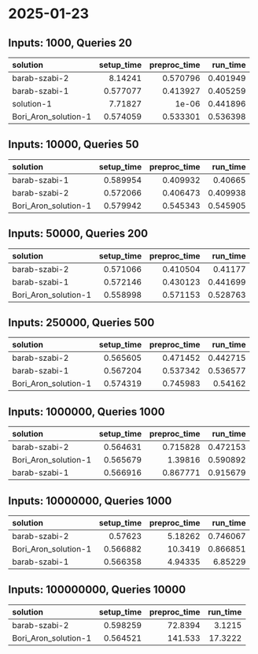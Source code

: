 # 2025-01-23

## Inputs: 1000, Queries 20

| solution             |   setup_time |   preproc_time |   run_time |
|:---------------------|-------------:|---------------:|-----------:|
| barab-szabi-2        |     8.14241  |       0.570796 |   0.401949 |
| barab-szabi-1        |     0.577077 |       0.413927 |   0.405259 |
| solution-1           |     7.71827  |       1e-06    |   0.441896 |
| Bori_Aron_solution-1 |     0.574059 |       0.533301 |   0.536398 |

## Inputs: 10000, Queries 50

| solution             |   setup_time |   preproc_time |   run_time |
|:---------------------|-------------:|---------------:|-----------:|
| barab-szabi-1        |     0.589954 |       0.409932 |   0.40665  |
| barab-szabi-2        |     0.572066 |       0.406473 |   0.409938 |
| Bori_Aron_solution-1 |     0.579942 |       0.545343 |   0.545905 |

## Inputs: 50000, Queries 200

| solution             |   setup_time |   preproc_time |   run_time |
|:---------------------|-------------:|---------------:|-----------:|
| barab-szabi-2        |     0.571066 |       0.410504 |   0.41177  |
| barab-szabi-1        |     0.572146 |       0.430123 |   0.441699 |
| Bori_Aron_solution-1 |     0.558998 |       0.571153 |   0.528763 |

## Inputs: 250000, Queries 500

| solution             |   setup_time |   preproc_time |   run_time |
|:---------------------|-------------:|---------------:|-----------:|
| barab-szabi-2        |     0.565605 |       0.471452 |   0.442715 |
| barab-szabi-1        |     0.567204 |       0.537342 |   0.536577 |
| Bori_Aron_solution-1 |     0.574319 |       0.745983 |   0.54162  |

## Inputs: 1000000, Queries 1000

| solution             |   setup_time |   preproc_time |   run_time |
|:---------------------|-------------:|---------------:|-----------:|
| barab-szabi-2        |     0.564631 |       0.715828 |   0.472153 |
| Bori_Aron_solution-1 |     0.565679 |       1.39816  |   0.590892 |
| barab-szabi-1        |     0.566916 |       0.867771 |   0.915679 |

## Inputs: 10000000, Queries 1000

| solution             |   setup_time |   preproc_time |   run_time |
|:---------------------|-------------:|---------------:|-----------:|
| barab-szabi-2        |     0.57623  |        5.18262 |   0.746067 |
| Bori_Aron_solution-1 |     0.566882 |       10.3419  |   0.866851 |
| barab-szabi-1        |     0.566358 |        4.94335 |   6.85229  |

## Inputs: 100000000, Queries 10000

| solution             |   setup_time |   preproc_time |   run_time |
|:---------------------|-------------:|---------------:|-----------:|
| barab-szabi-2        |     0.598259 |        72.8394 |     3.1215 |
| Bori_Aron_solution-1 |     0.564521 |       141.533  |    17.3222 |